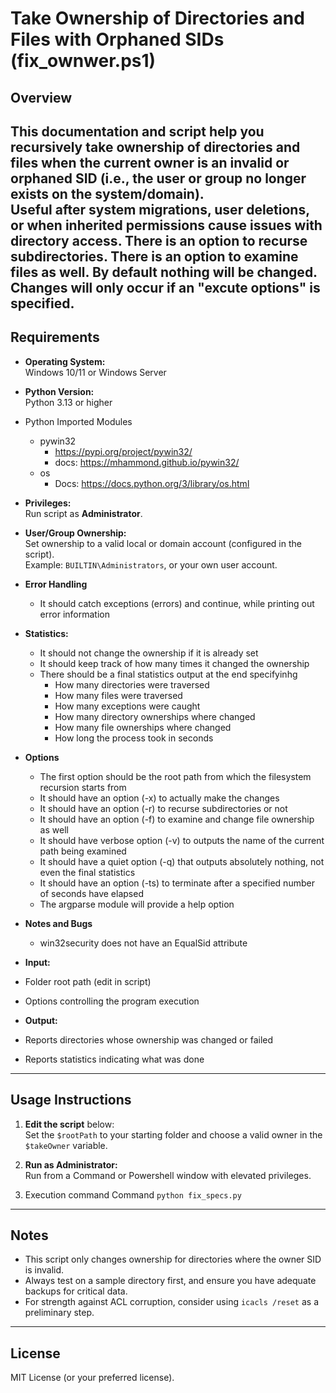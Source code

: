 # Take Ownership of Directories and Files with Orphaned SIDs (fix_ownwer.ps1)

## Overview

This documentation and script help you recursively take ownership of directories and files when the current owner is an **invalid or orphaned SID** (i.e., the user or group no longer exists on the system/domain).  
Useful after system migrations, user deletions, or when inherited permissions cause issues with directory access.
There is an option to recurse subdirectories.
There is an option to examine files as well.
By default nothing will be changed. Changes will only occur if an "excute options" is specified.
---

## Requirements

- **Operating System:**  
  Windows 10/11 or Windows Server

- **Python Version:**  
  Python 3.13 or higher
  
- Python Imported Modules
  - pywin32
     - https://pypi.org/project/pywin32/
     - docs: https://mhammond.github.io/pywin32/
  - os
     - Docs: https://docs.python.org/3/library/os.html

- **Privileges:**  
  Run script as **Administrator**. 

- **User/Group Ownership:**  
  Set ownership to a valid local or domain account (configured in the script).  
  Example: `BUILTIN\Administrators`, or your own user account.

- **Error Handling**
  - It should catch exceptions (errors) and continue, while printing out error information

- **Statistics:**  
  - It should not change the ownership if it is already set
  - It should keep track of how many times it changed the ownership
  - There should be a final statistics output at the end specifyinhg
     - How many directories were traversed
     - How many files were traversed
     - How many exceptions were caught
     - How many directory ownerships where changed
     - How many file ownerships where changed
     - How long the process took in seconds

- **Options**
  - The first option should be the root path from which the filesystem recursion starts from 
  - It should have an option (-x) to actually make the changes
  - It should have an option (-r) to recurse subdirectories or not
  - It should have an option (-f) to examine and change file ownership as well
  - It should have verbose option (-v) to outputs the name of the current path being examined
  - It should have a quiet option (-q) that outputs absolutely nothing, not even the final statistics
  - It should have an option (-ts) to terminate after a specified number of seconds have elapsed
  - The argparse module will provide a help option
  
- **Notes and Bugs**
  - win32security does not have an EqualSid attribute

- **Input:**  
- Folder root path (edit in script)
- Options controlling the program execution

- **Output:**  
- Reports directories whose ownership was changed or failed
- Reports statistics indicating what was done

---

## Usage Instructions

1. **Edit the script** below:  
 Set the `$rootPath` to your starting folder and choose a valid owner in the `$takeOwner` variable.

2. **Run as Administrator:**  
 Run from a Command or Powershell window with elevated privileges.

3. Execution command Command
  `python fix_specs.py`

---

## Notes

- This script only changes ownership for directories where the owner SID is invalid.
- Always test on a sample directory first, and ensure you have adequate backups for critical data.
- For strength against ACL corruption, consider using `icacls /reset` as a preliminary step.

---

## License

MIT License (or your preferred license).
```

